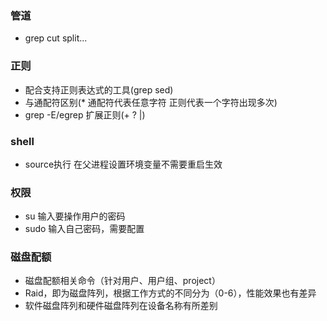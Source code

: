 ### 管道

* grep cut split...

### 正则

* 配合支持正则表达式的工具(grep sed)
* 与通配符区别(* 通配符代表任意字符 正则代表一个字符出现多次)
* grep -E/egrep 扩展正则(+ ? |)

### shell
* source执行 在父进程设置环境变量不需要重启生效

### 权限
* su 输入要操作用户的密码
* sudo 输入自己密码，需要配置

### 磁盘配额
* 磁盘配额相关命令（针对用户、用户组、project）
* Raid，即为磁盘阵列，根据工作方式的不同分为（0-6），性能效果也有差异
* 软件磁盘阵列和硬件磁盘阵列在设备名称有所差别